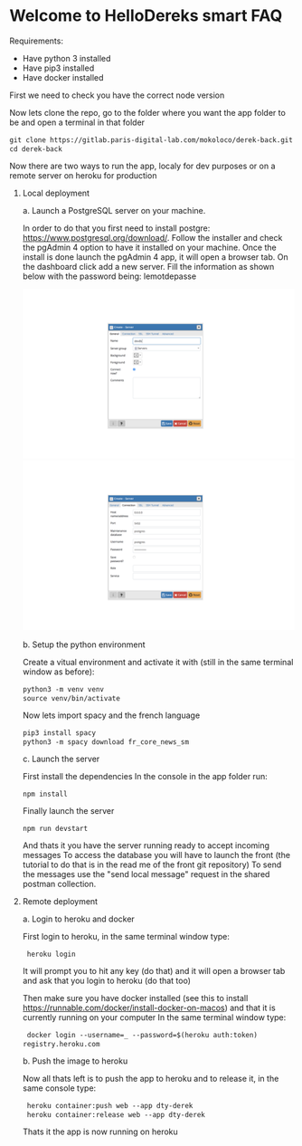 # Welcome to HelloDereks smart FAQ

Requirements:
- Have python 3 installed
- Have pip3 installed
- Have docker installed

First we need to check you have the correct node version

Now lets clone the repo, go to the folder where you want the app folder to be and open a terminal in that folder

    git clone https://gitlab.paris-digital-lab.com/mokoloco/derek-back.git
    cd derek-back

Now there are two ways to run the app, localy for dev purposes or on a remote server on heroku for production

1.  Local deployment

    a.  Launch a PostgreSQL server on your machine.

    In order to do that you first need to install postgre: https://www.postgresql.org/download/. Follow the installer and check the pgAdmin 4 option to have it installed on your machine.
    Once the install is done launch the pgAdmin 4 app, it will open a browser tab. On the dashboard click add a new server. Fill the information as shown below with the password being: lemotdepasse

    <img src="db1.png"/><img src="db2.png"/>

    b. Setup the python environment

    Create a vitual environment and activate it with (still in the same terminal window as before):

        python3 -m venv venv
        source venv/bin/activate
    
    Now lets import spacy and the french language

        pip3 install spacy
        python3 -m spacy download fr_core_news_sm

    c. Launch the server

    First install the dependencies
    In the console in the app folder run:

        npm install

    Finally launch the server

        npm run devstart 
    
    And thats it you have the server running ready to accept incoming messages
    To access the database you will have to launch the front (the tutorial to do that is in the read me of the front git repository)
    To send the messages use the "send local message" request in the shared postman collection.

2. Remote deployment

    a. Login to heroku and docker

    First login to heroku, in the same terminal window type:

        heroku login
    
    It will prompt you to hit any key (do that) and it will open a browser tab and ask that you login to heroku (do that too)

    Then make sure you have docker installed (see this to install https://runnable.com/docker/install-docker-on-macos) and that it is currently running on your computer
    In the same terminal window type:

        docker login --username=_ --password=$(heroku auth:token) registry.heroku.com

    b. Push the image to heroku

    Now all thats left is to push the app to heroku and to release it, in the same console type:

        heroku container:push web --app dty-derek
        heroku container:release web --app dty-derek
    
    Thats it the app is now running on heroku